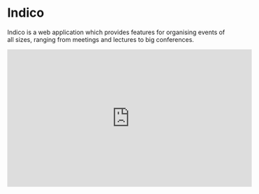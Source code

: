 # Indico

Indico is a web application which provides features for organising events of all sizes, ranging from meetings and lectures to big conferences. 

<iframe width="560" height="315" src="https://www.youtube.com/embed/yo8rgg9dOcc" frameborder="0" allowfullscreen></iframe>
